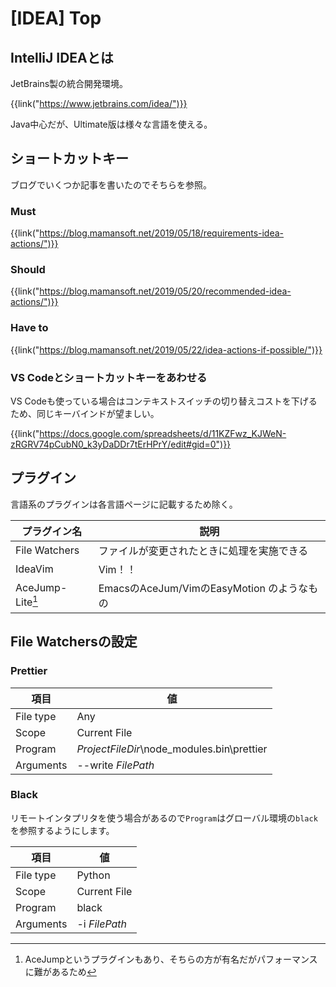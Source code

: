 # [IDEA] Top


IntelliJ IDEAとは
-----------------

JetBrains製の統合開発環境。

{{link("https://www.jetbrains.com/idea/")}}

Java中心だが、Ultimate版は様々な言語を使える。


ショートカットキー
------------------

ブログでいくつか記事を書いたのでそちらを参照。

### Must

{{link("https://blog.mamansoft.net/2019/05/18/requirements-idea-actions/")}}

### Should

{{link("https://blog.mamansoft.net/2019/05/20/recommended-idea-actions/")}}

### Have to

{{link("https://blog.mamansoft.net/2019/05/22/idea-actions-if-possible/")}}

### VS Codeとショートカットキーをあわせる

VS Codeも使っている場合はコンテキストスイッチの切り替えコストを下げるため、同じキーバインドが望ましい。

{{link("https://docs.google.com/spreadsheets/d/11KZFwz_KJWeN-zRGRV74pCubN0_k3yDaDDr7tErHPrY/edit#gid=0")}}


プラグイン
----------

言語系のプラグインは各言語ページに記載するため除く。

|   プラグイン名   |                    説明                    |
| ---------------- | ------------------------------------------ |
| File Watchers    | ファイルが変更されたときに処理を実施できる |
| IdeaVim          | Vim！！                                    |
| AceJump-Lite[^1] | EmacsのAceJum/VimのEasyMotion のようなもの |

[^1]: AceJumpというプラグインもあり、そちらの方が有名だがパフォーマンスに難があるため


File Watchersの設定
-------------------

### Prettier

|   項目    |                     値                      |
| --------- | ------------------------------------------- |
| File type | Any                                         |
| Scope     | Current File                                |
| Program   | $ProjectFileDir$\node_modules\.bin\prettier |
| Arguments | --write $FilePath$                          |

### Black

リモートインタプリタを使う場合があるので`Program`はグローバル環境の`black`を参照するようにします。

|   項目    |      値       |
| --------- | ------------- |
| File type | Python        |
| Scope     | Current File  |
| Program   | black         |
| Arguments | -i $FilePath$ |
